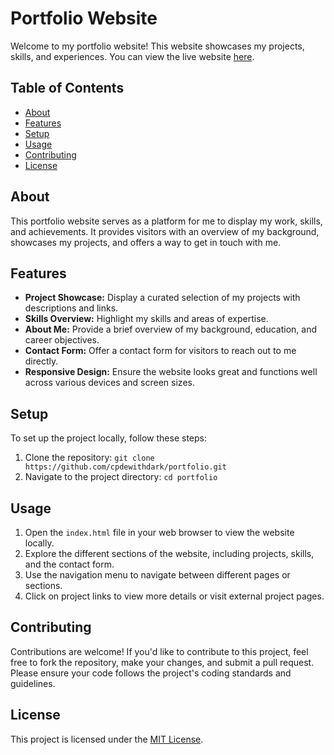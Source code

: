 # Portfolio Website

Welcome to my portfolio website! This website showcases my projects, skills, and experiences. You can view the live website [here](https://yourportfolio.com).

## Table of Contents

- [About](#about)
- [Features](#features)
- [Setup](#setup)
- [Usage](#usage)
- [Contributing](#contributing)
- [License](#license)

## About

This portfolio website serves as a platform for me to display my work, skills, and achievements. It provides visitors with an overview of my background, showcases my projects, and offers a way to get in touch with me.

## Features

- **Project Showcase:** Display a curated selection of my projects with descriptions and links.
- **Skills Overview:** Highlight my skills and areas of expertise.
- **About Me:** Provide a brief overview of my background, education, and career objectives.
- **Contact Form:** Offer a contact form for visitors to reach out to me directly.
- **Responsive Design:** Ensure the website looks great and functions well across various devices and screen sizes.


## Setup

To set up the project locally, follow these steps:

1. Clone the repository: `git clone https://github.com/cpdewithdark/portfolio.git`
2. Navigate to the project directory: `cd portfolio`

## Usage

1. Open the `index.html` file in your web browser to view the website locally.
2. Explore the different sections of the website, including projects, skills, and the contact form.
3. Use the navigation menu to navigate between different pages or sections.
4. Click on project links to view more details or visit external project pages.

## Contributing

Contributions are welcome! If you'd like to contribute to this project, feel free to fork the repository, make your changes, and submit a pull request. Please ensure your code follows the project's coding standards and guidelines.

## License

This project is licensed under the [MIT License](LICENSE).
